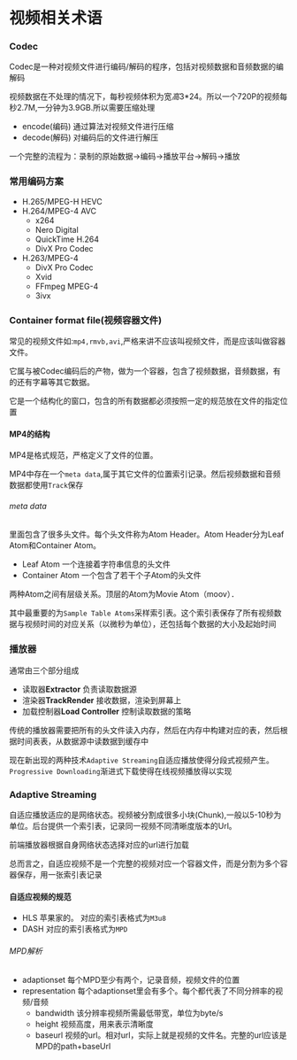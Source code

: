 # 视频相关术语
### Codec
Codec是一种对视频文件进行编码/解码的程序，包括对视频数据和音频数据的编解码

视频数据在不处理的情况下，每秒视频体积为宽*高*3*24。所以一个720P的视频每秒2.7M,一分钟为3.9GB.所以需要压缩处理
* encode(编码)
    通过算法对视频文件进行压缩
* decode(解码) 
    对编码后的文件进行解压

一个完整的流程为：录制的原始数据->编码->播放平台->解码->播放    

### 常用编码方案
* H.265/MPEG-H HEVC
* H.264/MPEG-4 AVC
    * x264
    * Nero Digital
    * QuickTime H.264
    * DivX Pro Codec
* H.263/MPEG-4 
    * DivX Pro Codec
    * Xvid
    * FFmpeg MPEG-4
    * 3ivx

### Container format file(视频容器文件)
常见的视频文件如:`mp4,rmvb,avi`,严格来讲不应该叫视频文件，而是应该叫做容器文件。

它属与被Codec编码后的产物，做为一个容器，包含了视频数据，音频数据，有的还有字幕等其它数据。

它是一个结构化的窗口，包含的所有数据都必须按照一定的规范放在文件的指定位置

#### MP4的结构
MP4是格式规范，严格定义了文件的位置。

MP4中存在一个`meta data`,属于其它文件的位置索引记录。然后视频数据和音频数据都使用`Track`保存

###### meta data
 里面包含了很多头文件。每个头文件称为Atom Header。Atom Header分为Leaf Atom和Container Atom。
 * Leaf Atom 一个连接着字符串信息的头文件
 * Container Atom 一个包含了若干个子Atom的头文件

两种Atom之间有层级关系。顶层的Atom为Movie Atom（moov）．

其中最重要的为`Sample Table Atoms`采样索引表。这个索引表保存了所有视频数据与视频时间的对应关系（以微秒为单位），还包括每个数据的大小及起始时间

### 播放器
通常由三个部分组成
* 读取器**Extractor**
    负责读取数据源
* 渲染器**TrackRender**
    接收数据，渲染到屏幕上
* 加载控制器**Load Controller**
    控制读取数据的策略

传统的播放器需要把所有的头文件读入内存，然后在内存中构建对应的表，然后根据时间表表，从数据源中读数据到缓存中

现在新出现的两种技术`Adaptive Streaming`自适应播放使得分段式视频产生。`Progressive Downloading`渐进式下载使得在线视频播放得以实现

### Adaptive Streaming
自适应播放适应的是网络状态。视频被分割成很多小块(Chunk),一般以5-10秒为单位。后台提供一个索引表，记录同一视频不同清晰度版本的Url。

前端播放器根据自身网络状态选择对应的url进行加载

总而言之，自适应视频不是一个完整的视频对应一个容器文件，而是分割为多个容器保存，用一张索引表记录

#### 自适应视频的规范
* HLS 苹果家的。 对应的索引表格式为`M3u8` 
* DASH 对应的索引表格式为`MPD`

###### MPD解析
* adaptionset  每个MPD至少有两个，记录音频，视频文件的位置
* representation 每个adaptionset里会有多个。每个都代表了不同分辨率的视频/音频
    * bandwidth 该分辨率视频所需最低带宽，单位为byte/s
    * height 视频高度，用来表示清晰度
    * baseurl 视频的url。相对url，实际上就是视频的文件名。完整的url应该是MPD的path+baseUrl